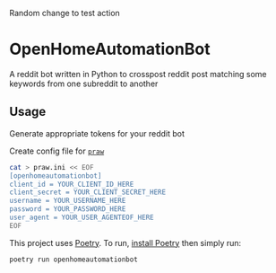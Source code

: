 Random change to test action

# OpenHomeAutomationBot

A reddit bot written in Python to crosspost reddit post matching some keywords from one subreddit to another

## Usage

Generate appropriate tokens for your reddit bot

Create config file for [`praw`](https://praw.readthedocs.io/)

```bash
cat > praw.ini << EOF
[openhomeautomationbot]
client_id = YOUR_CLIENT_ID_HERE
client_secret = YOUR_CLIENT_SECRET_HERE
username = YOUR_USERNAME_HERE
password = YOUR_PASSWORD_HERE
user_agent = YOUR_USER_AGENTEOF_HERE
EOF
```

This project uses [Poetry](https://python-poetry.org/). To run, [install Poetry](https://python-poetry.org/docs/#installation) then simply run:

```bash
poetry run openhomeautomationbot
```

